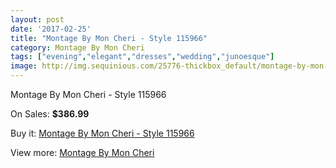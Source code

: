 ```yaml
---
layout: post
date: '2017-02-25'
title: "Montage By Mon Cheri - Style 115966"
category: Montage By Mon Cheri
tags: ["evening","elegant","dresses","wedding","junoesque"]
image: http://img.sequinious.com/25776-thickbox_default/montage-by-mon-cheri-style-115966.jpg
---
```

Montage By Mon Cheri - Style 115966

On Sales: **$386.99**
<a href="https://www.sequinious.com/montage-by-mon-cheri/10654-montage-by-mon-cheri-style-115966.html"><amp-img layout="responsive" width="600" height="600" src="//img.sequinious.com/25776-thickbox_default/montage-by-mon-cheri-style-115966.jpg" alt="Montage By Mon Cheri - Style 115966 0" /></a>
<a href="https://www.sequinious.com/montage-by-mon-cheri/10654-montage-by-mon-cheri-style-115966.html"><amp-img layout="responsive" width="600" height="600" src="//img.sequinious.com/25778-thickbox_default/montage-by-mon-cheri-style-115966.jpg" alt="Montage By Mon Cheri - Style 115966 1" /></a>
<a href="https://www.sequinious.com/montage-by-mon-cheri/10654-montage-by-mon-cheri-style-115966.html"><amp-img layout="responsive" width="600" height="600" src="//img.sequinious.com/25777-thickbox_default/montage-by-mon-cheri-style-115966.jpg" alt="Montage By Mon Cheri - Style 115966 2" /></a>

Buy it: [Montage By Mon Cheri - Style 115966](https://www.sequinious.com/montage-by-mon-cheri/10654-montage-by-mon-cheri-style-115966.html "Montage By Mon Cheri - Style 115966")

View more: [Montage By Mon Cheri](https://www.sequinious.com/63-montage-by-mon-cheri "Montage By Mon Cheri")